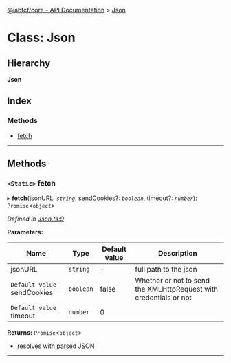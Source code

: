 [@iabtcf/core - API Documentation](../README.md) > [Json](../classes/json.md)

# Class: Json

## Hierarchy

**Json**

## Index

### Methods

* [fetch](json.md#fetch)

---

## Methods

<a id="fetch"></a>

### `<Static>` fetch

▸ **fetch**(jsonURL: *`string`*, sendCookies?: *`boolean`*, timeout?: *`number`*): `Promise`<`object`>

*Defined in [Json.ts:9](https://github.com/chrispaterson/iabtcf-es/blob/2c7676b/modules/core/src/Json.ts#L9)*

**Parameters:**

| Name | Type | Default value | Description |
| ------ | ------ | ------ | ------ |
| jsonURL | `string` | - |  full path to the json |
| `Default value` sendCookies | `boolean` | false |  Whether or not to send the XMLHttpRequest with credentials or not |
| `Default value` timeout | `number` | 0 |

**Returns:** `Promise`<`object`>
*   resolves with parsed JSON

___

